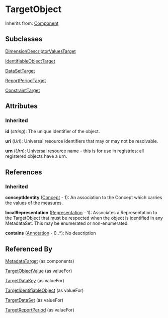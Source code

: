 
# TargetObject

Inherits from: [Component](../Base/Component.md)

## Subclasses

[DimensionDescriptorValuesTarget](DimensionDescriptorValuesTarget.md)

[IdentifiableObjectTarget](IdentifiableObjectTarget.md)

[DataSetTarget](DataSetTarget.md)

[ReportPeriodTarget](ReportPeriodTarget.md)

[ConstraintTarget](ConstraintTarget.md)





## Attributes

### Inherited

**id** (*string*): The unique identifier of the object.

**uri** (*Url*): Universal resource identifiers that may or may not be resolvable.

**urn** (*Urn*): Universal resource name - this is for use in registries: all registered objects have a urn.



## References

### Inherited

**conceptIdentity** ([Concept](../ConceptSchemes/Concept.md) - 1): An association to the Concept which carries the values of the measures.

**localRepresentation** ([Representation](../Base/Representation.md) - 1): Associates a Representation to the TargetObject that must be respected when the object is identified in any MetadataSet. This may be enumerated or non-enumerated.

**contains** ([Annotation](../Base/Annotation.md) - 0..*): No description



## Referenced By

[MetadataTarget](MetadataTarget.md) (as components)

[TargetObjectValue](TargetObjectValue.md) (as valueFor)

[TargetDataKey](TargetDataKey.md) (as valueFor)

[TargetIdentifiableObject](TargetIdentifiableObject.md) (as valueFor)

[TargetDataSet](TargetDataSet.md) (as valueFor)

[TargetReportPeriod](TargetReportPeriod.md) (as valueFor)


